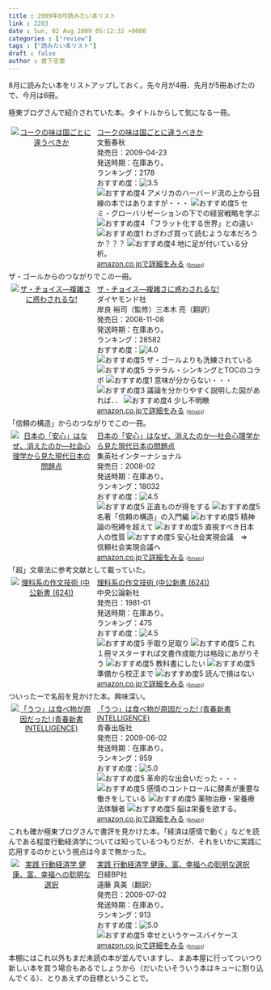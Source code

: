 ```yaml
---
title : 2009年8月読みたい本リスト
link : 2283
date : Sun, 02 Aug 2009 05:12:32 +0000
categories : ["review"]
tags : ["読みたい本リスト"]
draft : false
author : 倉下忠憲
---
```


8月に読みたい本をリストアップしておく。先々月が4冊、先月が5冊あげたので、今月は6冊。

極東ブログさんで紹介されていた本。タイトルからして気になる一冊。
<div class="amz-container">
<div class="amz-image" style="padding: 5px; width: 160px; float: left; text-align: center;"><a href="http://amazon.co.jp/o/ASIN/4163713700/rashita1000-22/ref=nosim"><img src="http://ecx.images-amazon.com/images/I/515Ghv6P1iL._SL160_.jpg" border="0" alt="コークの味は国ごとに違うべきか" /></a></div>
<div class="amz-content" style="margin-left:170px;padding:5px;">
<div class="amz-title"><a href="http://amazon.co.jp/o/ASIN/4163713700/rashita1000-22/ref=nosim">コークの味は国ごとに違うべきか</a></div>
<div class="amz-manufacturer">文藝春秋</div>
<div class="amz-releasedate">発売日：2009-04-23</div>
<div class="amz-availability">発送時期：在庫あり。</div>
<div class="amz-salesrank">ランキング：2178</div>
<div class="amz-averagerating">おすすめ度：<img src="http://images-jp.amazon.com/images/G/09/x-locale/common/customer-reviews/stars-3-5.gif" alt="3.5" /></div>
<div class="amz-review"><img src="http://images-jp.amazon.com/images/G/09/x-locale/common/customer-reviews/stars-4-0.gif" alt="おすすめ度4" /> アメリカのハーバード流の上から目線の本ではありますが・・・
<img src="http://images-jp.amazon.com/images/G/09/x-locale/common/customer-reviews/stars-5-0.gif" alt="おすすめ度5" /> セミ・グローバリゼーションの下での経営戦略を学ぶ
<img src="http://images-jp.amazon.com/images/G/09/x-locale/common/customer-reviews/stars-4-0.gif" alt="おすすめ度4" /> 「フラット化する世界」との違い
<img src="http://images-jp.amazon.com/images/G/09/x-locale/common/customer-reviews/stars-1-0.gif" alt="おすすめ度1" /> わざわざ買って読むような本だろうか？？？
<img src="http://images-jp.amazon.com/images/G/09/x-locale/common/customer-reviews/stars-4-0.gif" alt="おすすめ度4" /> 地に足が付いている分析。</div>
<div class="amz-link"><a href="http://amazon.co.jp/o/ASIN/4163713700/rashita1000-22/ref=nosim">amazon.co.jpで詳細をみる</a> <span style="font-size:xx-small;">(<a href="http://amazy.tk/" target="_blank">Amazy</a>)</span></div>
</div>
</div>
ザ・ゴールからのつながりでこの一冊。
<div class="amz-container">
<div class="amz-image" style="padding: 5px; width: 160px; float: left; text-align: center;"><a href="http://amazon.co.jp/o/ASIN/4478006652/rashita1000-22/ref=nosim"><img src="http://ecx.images-amazon.com/images/I/41IKxe3tcTL._SL160_.jpg" border="0" alt="ザ・チョイス―複雑さに惑わされるな!" /></a></div>
<div class="amz-content" style="margin-left:170px;padding:5px;">
<div class="amz-title"><a href="http://amazon.co.jp/o/ASIN/4478006652/rashita1000-22/ref=nosim">ザ・チョイス―複雑さに惑わされるな!</a></div>
<div class="amz-manufacturer">ダイヤモンド社</div>
<div class="amz-creator">岸良 裕司（監修）三本木 亮（翻訳）</div>
<div class="amz-releasedate">発売日：2008-11-08</div>
<div class="amz-availability">発送時期：在庫あり。</div>
<div class="amz-salesrank">ランキング：28582</div>
<div class="amz-averagerating">おすすめ度：<img src="http://images-jp.amazon.com/images/G/09/x-locale/common/customer-reviews/stars-4-0.gif" alt="4.0" /></div>
<div class="amz-review"><img src="http://images-jp.amazon.com/images/G/09/x-locale/common/customer-reviews/stars-5-0.gif" alt="おすすめ度5" /> ザ・ゴールよりも洗練されている
<img src="http://images-jp.amazon.com/images/G/09/x-locale/common/customer-reviews/stars-5-0.gif" alt="おすすめ度5" /> ラテラル・シンキングとTOCのコラボ
<img src="http://images-jp.amazon.com/images/G/09/x-locale/common/customer-reviews/stars-1-0.gif" alt="おすすめ度1" /> 意味が分からない・・・
<img src="http://images-jp.amazon.com/images/G/09/x-locale/common/customer-reviews/stars-3-0.gif" alt="おすすめ度3" /> 議論を分かりやすく説明した図があれば．．
<img src="http://images-jp.amazon.com/images/G/09/x-locale/common/customer-reviews/stars-4-0.gif" alt="おすすめ度4" /> 少し不明瞭</div>
<div class="amz-link"><a href="http://amazon.co.jp/o/ASIN/4478006652/rashita1000-22/ref=nosim">amazon.co.jpで詳細をみる</a> <span style="font-size:xx-small;">(<a href="http://amazy.tk/" target="_blank">Amazy</a>)</span></div>
</div>
</div>
「信頼の構造」からのつながりでこの一冊。
<div class="amz-container">
<div class="amz-image" style="padding: 5px; width: 160px; float: left; text-align: center;"><a href="http://amazon.co.jp/o/ASIN/4797671726/rashita1000-22/ref=nosim"><img src="http://ecx.images-amazon.com/images/I/31F-usP%2BvaL._SL160_.jpg" border="0" alt="日本の「安心」はなぜ、消えたのか―社会心理学から見た現代日本の問題点" /></a></div>
<div class="amz-content" style="margin-left:170px;padding:5px;">
<div class="amz-title"><a href="http://amazon.co.jp/o/ASIN/4797671726/rashita1000-22/ref=nosim">日本の「安心」はなぜ、消えたのか―社会心理学から見た現代日本の問題点</a></div>
<div class="amz-manufacturer">集英社インターナショナル</div>
<div class="amz-releasedate">発売日：2008-02</div>
<div class="amz-availability">発送時期：在庫あり。</div>
<div class="amz-salesrank">ランキング：18032</div>
<div class="amz-averagerating">おすすめ度：<img src="http://images-jp.amazon.com/images/G/09/x-locale/common/customer-reviews/stars-4-5.gif" alt="4.5" /></div>
<div class="amz-review"><img src="http://images-jp.amazon.com/images/G/09/x-locale/common/customer-reviews/stars-5-0.gif" alt="おすすめ度5" /> 正直ものが得をする
<img src="http://images-jp.amazon.com/images/G/09/x-locale/common/customer-reviews/stars-5-0.gif" alt="おすすめ度5" /> 名著「信頼の構造」の入門編
<img src="http://images-jp.amazon.com/images/G/09/x-locale/common/customer-reviews/stars-5-0.gif" alt="おすすめ度5" /> 精神論の呪縛を超えて
<img src="http://images-jp.amazon.com/images/G/09/x-locale/common/customer-reviews/stars-5-0.gif" alt="おすすめ度5" /> 直視すべき日本人の性質
<img src="http://images-jp.amazon.com/images/G/09/x-locale/common/customer-reviews/stars-5-0.gif" alt="おすすめ度5" /> 安心社会実現会議　⇒　信頼社会実現会議へ</div>
<div class="amz-link"><a href="http://amazon.co.jp/o/ASIN/4797671726/rashita1000-22/ref=nosim">amazon.co.jpで詳細をみる</a> <span style="font-size:xx-small;">(<a href="http://amazy.tk/" target="_blank">Amazy</a>)</span></div>
</div>
</div>
「超」文章法に参考文献として載っていた。
<div class="amz-container">
<div class="amz-image" style="padding: 5px; width: 160px; float: left; text-align: center;"><a href="http://amazon.co.jp/o/ASIN/4121006240/rashita1000-22/ref=nosim"><img src="http://ecx.images-amazon.com/images/I/31818M220JL._SL160_.jpg" border="0" alt="理科系の作文技術 (中公新書 (624))" /></a></div>
<div class="amz-content" style="margin-left:170px;padding:5px;">
<div class="amz-title"><a href="http://amazon.co.jp/o/ASIN/4121006240/rashita1000-22/ref=nosim">理科系の作文技術 (中公新書 (624))</a></div>
<div class="amz-manufacturer">中央公論新社</div>
<div class="amz-releasedate">発売日：1981-01</div>
<div class="amz-availability">発送時期：在庫あり。</div>
<div class="amz-salesrank">ランキング：475</div>
<div class="amz-averagerating">おすすめ度：<img src="http://images-jp.amazon.com/images/G/09/x-locale/common/customer-reviews/stars-4-5.gif" alt="4.5" /></div>
<div class="amz-review"><img src="http://images-jp.amazon.com/images/G/09/x-locale/common/customer-reviews/stars-5-0.gif" alt="おすすめ度5" /> 手取り足取り
<img src="http://images-jp.amazon.com/images/G/09/x-locale/common/customer-reviews/stars-5-0.gif" alt="おすすめ度5" /> これ１冊マスターすれば文書作成能力は格段にあがりそう
<img src="http://images-jp.amazon.com/images/G/09/x-locale/common/customer-reviews/stars-5-0.gif" alt="おすすめ度5" /> 教科書にしたい
<img src="http://images-jp.amazon.com/images/G/09/x-locale/common/customer-reviews/stars-5-0.gif" alt="おすすめ度5" /> 準備から校正まで
<img src="http://images-jp.amazon.com/images/G/09/x-locale/common/customer-reviews/stars-5-0.gif" alt="おすすめ度5" /> 読んで損はない</div>
<div class="amz-link"><a href="http://amazon.co.jp/o/ASIN/4121006240/rashita1000-22/ref=nosim">amazon.co.jpで詳細をみる</a> <span style="font-size:xx-small;">(<a href="http://amazy.tk/" target="_blank">Amazy</a>)</span></div>
</div>
</div>
ついったーで名前を見かけた本。興味深い。
<div class="amz-container">
<div class="amz-image" style="padding: 5px; width: 160px; float: left; text-align: center;"><a href="http://amazon.co.jp/o/ASIN/4413042387/rashita1000-22/ref=nosim"><img src="http://ecx.images-amazon.com/images/I/51r-7r4zLOL._SL160_.jpg" border="0" alt="「うつ」は食べ物が原因だった! (青春新書INTELLIGENCE)" /></a></div>
<div class="amz-content" style="margin-left:170px;padding:5px;">
<div class="amz-title"><a href="http://amazon.co.jp/o/ASIN/4413042387/rashita1000-22/ref=nosim">「うつ」は食べ物が原因だった! (青春新書INTELLIGENCE)</a></div>
<div class="amz-manufacturer">青春出版社</div>
<div class="amz-releasedate">発売日：2009-06-02</div>
<div class="amz-availability">発送時期：在庫あり。</div>
<div class="amz-salesrank">ランキング：959</div>
<div class="amz-averagerating">おすすめ度：<img src="http://images-jp.amazon.com/images/G/09/x-locale/common/customer-reviews/stars-5-0.gif" alt="5.0" /></div>
<div class="amz-review"><img src="http://images-jp.amazon.com/images/G/09/x-locale/common/customer-reviews/stars-5-0.gif" alt="おすすめ度5" /> 革命的な出会いだった・・・
<img src="http://images-jp.amazon.com/images/G/09/x-locale/common/customer-reviews/stars-5-0.gif" alt="おすすめ度5" /> 感情のコントロールに酵素が重要な働きをしている
<img src="http://images-jp.amazon.com/images/G/09/x-locale/common/customer-reviews/stars-5-0.gif" alt="おすすめ度5" /> 薬物治療・栄養療法体験者
<img src="http://images-jp.amazon.com/images/G/09/x-locale/common/customer-reviews/stars-5-0.gif" alt="おすすめ度5" /> 脳は栄養を欲する。</div>
<div class="amz-link"><a href="http://amazon.co.jp/o/ASIN/4413042387/rashita1000-22/ref=nosim">amazon.co.jpで詳細をみる</a> <span style="font-size:xx-small;">(<a href="http://amazy.tk/" target="_blank">Amazy</a>)</span></div>
</div>
</div>
これも確か極東ブログさんで書評を見かけた本。「経済は感情で動く」などを読んである程度行動経済学については知っているつもりだが、それをいかに実践に応用するのかという視点は今まで無かった。
<div class="amz-container">
<div class="amz-image" style="padding: 5px; width: 160px; float: left; text-align: center;"><a href="http://amazon.co.jp/o/ASIN/4822247473/rashita1000-22/ref=nosim"><img src="http://ecx.images-amazon.com/images/I/51S3p%2BupDuL._SL160_.jpg" border="0" alt="実践 行動経済学 健康、富、幸福への聡明な選択" /></a></div>
<div class="amz-content" style="margin-left:170px;padding:5px;">
<div class="amz-title"><a href="http://amazon.co.jp/o/ASIN/4822247473/rashita1000-22/ref=nosim">実践 行動経済学 健康、富、幸福への聡明な選択</a></div>
<div class="amz-manufacturer">日経BP社</div>
<div class="amz-creator">遠藤 真美（翻訳）</div>
<div class="amz-releasedate">発売日：2009-07-02</div>
<div class="amz-availability">発送時期：在庫あり。</div>
<div class="amz-salesrank">ランキング：913</div>
<div class="amz-averagerating">おすすめ度：<img src="http://images-jp.amazon.com/images/G/09/x-locale/common/customer-reviews/stars-5-0.gif" alt="5.0" /></div>
<div class="amz-review"><img src="http://images-jp.amazon.com/images/G/09/x-locale/common/customer-reviews/stars-5-0.gif" alt="おすすめ度5" /> 幸せというケースバイケース</div>
<div class="amz-link"><a href="http://amazon.co.jp/o/ASIN/4822247473/rashita1000-22/ref=nosim">amazon.co.jpで詳細をみる</a> <span style="font-size:xx-small;">(<a href="http://amazy.tk/" target="_blank">Amazy</a>)</span></div>
</div>
</div>
本棚にはこれ以外もまだ未読の本が並んでいますし、まあ本屋に行ってついつり新しい本を買う場合もあるでしょうから（だいたいそういう本はキューに割り込んでくる）、とりあえずの目標ということで。